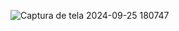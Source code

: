 
![Captura de tela 2024-09-25 180747](https://github.com/user-attachments/assets/c6cdc2e1-4ac7-4a82-92f9-bb55713372e6)
